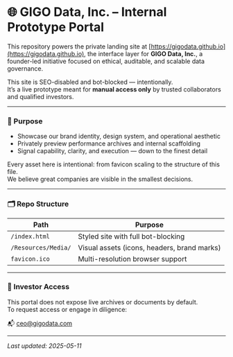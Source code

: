 # 🌐 GIGO Data, Inc. – Internal Prototype Portal

This repository powers the private landing site at [https://gigodata.github.io](https://gigodata.github.io), the interface layer for **GIGO Data, Inc.**, a founder-led initiative focused on ethical, auditable, and scalable data governance.

This site is SEO-disabled and bot-blocked — intentionally.  
It’s a live prototype meant for **manual access only** by trusted collaborators and qualified investors.

---

### 🎯 Purpose

- Showcase our brand identity, design system, and operational aesthetic
- Privately preview performance archives and internal scaffolding
- Signal capability, clarity, and execution — down to the finest detail

Every asset here is intentional: from favicon scaling to the structure of this file.  
We believe great companies are visible in the smallest decisions.

---

### 🗂 Repo Structure

| Path                    | Purpose                                      |
|-------------------------|----------------------------------------------|
| `/index.html`           | Styled site with full bot-blocking           |
| `/Resources/Media/`     | Visual assets (icons, headers, brand marks)  |
| `favicon.ico`           | Multi-resolution browser support             |

---

### 💬 Investor Access

This portal does not expose live archives or documents by default.  
To request access or engage in diligence:

📬 [ceo@gigodata.com](mailto:ceo@gigodata.com)

---

_Last updated: 2025-05-11_
